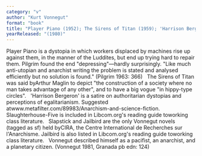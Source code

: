 ```yaml
---
category: "v"
author: "Kurt Vonnegut"
format: "book"
title: "Player Piano (1952); The Sirens of Titan (1959); 'Harrison Bergeron' (1961); Slaughterhouse-Five  (1969); Slapstick, or Lonesome No More! (1976); Jailbird"
yearReleased: "(1980)"
---
```

Player Piano is a dystopia in which workers displaced by machines rise up against them, in the manner of the Luddites, but end up trying hard to repair them. Pilgrim found the end "depressing"—hardly surprisingly. "Like much anti-utopian and anarchist writing the problem is stated and analysed efficiently but no solution is found." (Pilgrim 1963: 366)
 
The Sirens of Titan was said byArthur Maglin to depict "the construction of a society where no man takes advantage of any other", and to have a big vogue "in hippy-type circles".
 
'Harrison Bergeron' is a satire on authoritarian dystopias and perceptions of egalitarianism. Suggested atwww.metafilter.com/89983/Anarchism-and-science-fiction.
 
Slaughterhouse-Five is included in Libcom.org's reading guide toworking class literature.
 
Slapstick and Jailbird are the only Vonnegut novels (tagged as sf) held byCIRA, the Centre International de Recherches sur l'Anarchisme. Jailbird is also listed in Libcom.org's reading guide toworking class literature.
 
Vonnegut described himself as a pacifist, an anarchist, and a planetary citizen. (Vonnegut 1981, Granada pb edn: 124)
 
    